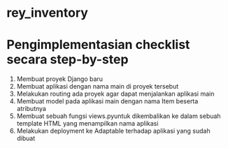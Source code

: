 # rey_inventory

# Pengimplementasian checklist secara step-by-step
1. Membuat proyek Django baru
2. Membuat aplikasi dengan nama main di proyek tersebut
3. Melakukan routing ada proyek agar dapat menjalankan aplikasi main
4. Membuat model pada aplikasi main dengan nama Item beserta atributnya
5. Membuat sebuah fungsi views.pyuntuk dikembalikan ke dalam sebuah template HTML yang menampilkan nama aplikasi
6. Melakukan deployment ke Adaptable terhadap aplikasi yang sudah dibuat
